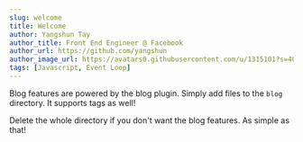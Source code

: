 ```yaml
---
slug: welcome
title: Welcome
author: Yangshun Tay
author_title: Front End Engineer @ Facebook
author_url: https://github.com/yangshun
author_image_url: https://avatars0.githubusercontent.com/u/1315101?s=400&v=4
tags: [Javascript, Event Loop]
---
```


Blog features are powered by the blog plugin. Simply add files to the `blog` directory. It supports tags as well!

Delete the whole directory if you don't want the blog features. As simple as that!
